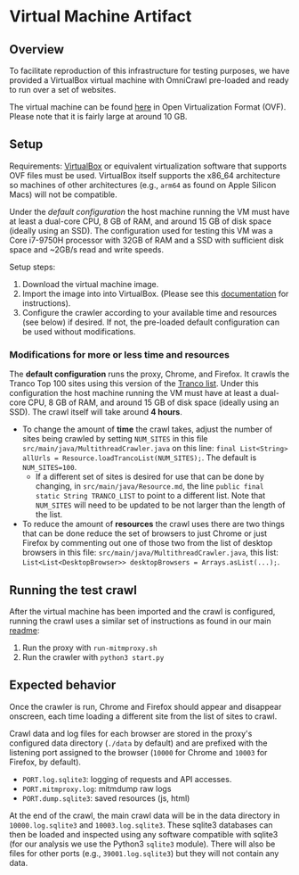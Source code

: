 # Virtual Machine Artifact

## Overview
To facilitate reproduction of this infrastructure for testing purposes, we have provided a VirtualBox virtual machine with OmniCrawl pre-loaded and ready to run over a set of websites.

The virtual machine can be found [here](https://www.github.com/omnicrawl/omnicrawl) in Open Virtualization Format (OVF). Please note that it is fairly large at around 10 GB.

## Setup
Requirements: [VirtualBox](https://www.virtualbox.org) or equivalent virtualization software that supports OVF files must be used. VirtualBox itself supports the x86_64 architecture so machines of other architectures (e.g., `arm64` as found on Apple Silicon Macs) will not be compatible.

Under the _default configuration_ the host machine running the VM must have at least a dual-core CPU, 8 GB of RAM, and around 15 GB of disk space (ideally using an SSD). The configuration used for testing this VM was a Core i7-9750H processor with 32GB of RAM and a SSD with sufficient disk space and ~2GB/s read and write speeds.

Setup steps:
1. Download the virtual machine image.
2. Import the image into into VirtualBox. (Please see this [documentation](https://docs.oracle.com/cd/E26217_01/E26796/html/qs-import-vm.html) for instructions).
3. Configure the crawler according to your available time and resources (see below) if desired. If not, the pre-loaded default configuration can be used without modifications.

### Modifications for more or less time and resources

The **default configuration** runs the proxy, Chrome, and Firefox. It crawls the Tranco Top 100 sites using this version of the [Tranco list](https://tranco-list.eu/list/4ZWX).
Under this configuration the host machine running the VM must have at least a dual-core CPU, 8 GB of RAM, and around 15 GB of disk space (ideally using an SSD). The crawl itself will take around **4 hours**.
- To change the amount of **time** the crawl takes, adjust the number of sites being crawled by setting `NUM_SITES` in this file `src/main/java/MultithreadCrawler.java` on this line: `final List<String> allUrls = Resource.loadTrancoList(NUM_SITES);`. The default is `NUM_SITES=100`.
  - If a different set of sites is desired for use that can be done by changing, in `src/main/java/Resource.md`, the line `public final static String TRANCO_LIST` to point to a different list. Note that `NUM_SITES` will need to be updated to be not larger than the length of the list.
- To reduce the amount of **resources** the crawl uses there are two things that can be done reduce the set of browsers to just Chrome or just Firefox by commenting out one of those two from the list of desktop browsers in this file: `src/main/java/MultithreadCrawler.java`, this list: `List<List<DesktopBrowser>> desktopBrowsers = Arrays.asList(...);`.


## Running the test crawl

After the virtual machine has been imported and the crawl is configured, running the crawl uses a similar set of instructions as found in our main [readme](../README.md):
1. Run the proxy with `run-mitmproxy.sh`
2. Run the crawler with `python3 start.py`

## Expected behavior

Once the crawler is run, Chrome and Firefox should appear and disappear onscreen, each time loading a different site from the list of sites to crawl.

Crawl data and log files for each browser are stored in the proxy's configured data directory (`./data` by default) and are prefixed with the listening port assigned to the browser (`10000` for Chrome and `10003` for Firefox, by default).

- `PORT.log.sqlite3`: logging of requests and API accesses.
- `PORT.mitmproxy.log`: mitmdump raw logs
- `PORT.dump.sqlite3`: saved resources (js, html)

At the end of the crawl, the main crawl data will be in the data directory in `10000.log.sqlite3` and `10003.log.sqlite3`. These sqlite3 databases can then be loaded and inspected using any software compatible with sqlite3 (for our analysis we use the Python3 `sqlite3` module). There will also be files for other ports (e.g., `39001.log.sqlite3`) but they will not contain any data.

